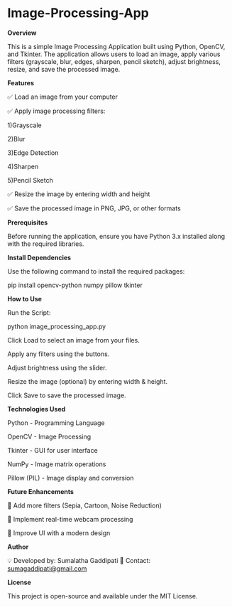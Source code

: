 # Image-Processing-App

**Overview**

This is a simple Image Processing Application built using Python, OpenCV, and Tkinter. The application allows users to load an image, apply various filters (grayscale, blur, edges, sharpen, pencil sketch), adjust brightness, resize, and save the processed image.

**Features**

✅ Load an image from your computer

✅ Apply image processing filters:

1)Grayscale

2)Blur

3)Edge Detection

4)Sharpen

5)Pencil Sketch

✅ Resize the image by entering width and height

✅ Save the processed image in PNG, JPG, or other formats

**Prerequisites**

Before running the application, ensure you have Python 3.x installed along with the required libraries.

**Install Dependencies**

Use the following command to install the required packages:

pip install opencv-python numpy pillow tkinter

**How to Use**

Run the Script:

python image_processing_app.py

Click Load to select an image from your files.

Apply any filters using the buttons.

Adjust brightness using the slider.

Resize the image (optional) by entering width & height.

Click Save to save the processed image.

**Technologies Used**

Python - Programming Language

OpenCV - Image Processing

Tkinter - GUI for user interface

NumPy - Image matrix operations

Pillow (PIL) - Image display and conversion

**Future Enhancements**

🚀 Add more filters (Sepia, Cartoon, Noise Reduction)

🚀 Implement real-time webcam processing

🚀 Improve UI with a modern design

**Author**

💡 Developed by: Sumalatha Gaddipati 📧 Contact: sumagaddipati@gmail.com

**License**

This project is open-source and available under the MIT License.
